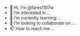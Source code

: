 - 👋 Hi, I’m @fares1107w
- 👀 I’m interested in ...
- 🌱 I’m currently learning ...
- 💞️ I’m looking to collaborate on ...
- 📫 How to reach me ...

<!---
fares1107w/fares1107w is a ✨ special ✨ repository because its `README.md` (this file) appears on your GitHub profile.
You can click the Preview link to take a look at your changes.
--->
